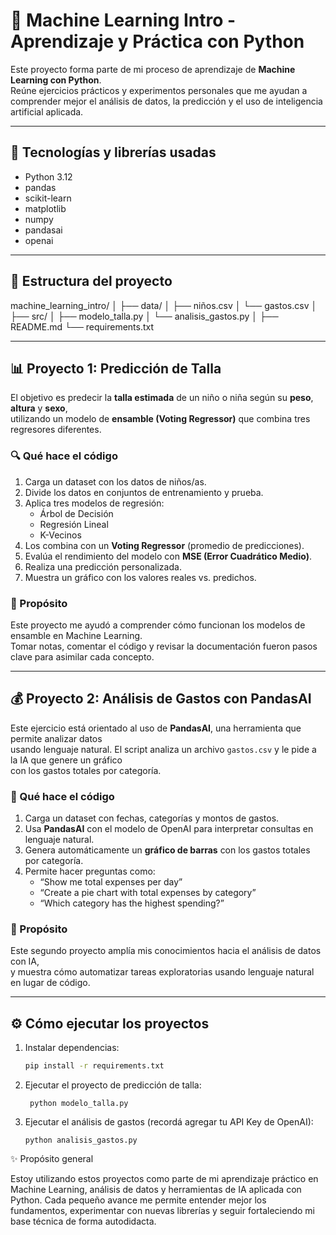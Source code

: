 # 📘 Machine Learning Intro - Aprendizaje y Práctica con Python  

Este proyecto forma parte de mi proceso de aprendizaje de **Machine Learning con Python**.  
Reúne ejercicios prácticos y experimentos personales que me ayudan a comprender mejor el análisis de datos, la predicción y el uso de inteligencia artificial aplicada.

---

## 🧠 Tecnologías y librerías usadas

- Python 3.12  
- pandas  
- scikit-learn  
- matplotlib  
- numpy  
- pandasai  
- openai  

---

## 🚀 Estructura del proyecto
machine_learning_intro/
│
├── data/
│ ├── niños.csv
│ └── gastos.csv
│
├── src/
│ ├── modelo_talla.py
│ └── analisis_gastos.py
│
├── README.md
└── requirements.txt


---

## 📊 Proyecto 1: Predicción de Talla  

El objetivo es predecir la **talla estimada** de un niño o niña según su **peso**, **altura** y **sexo**,  
utilizando un modelo de **ensamble (Voting Regressor)** que combina tres regresores diferentes.

### 🔍 Qué hace el código
1. Carga un dataset con los datos de niños/as.  
2. Divide los datos en conjuntos de entrenamiento y prueba.  
3. Aplica tres modelos de regresión:  
   - Árbol de Decisión  
   - Regresión Lineal  
   - K-Vecinos  
4. Los combina con un **Voting Regressor** (promedio de predicciones).  
5. Evalúa el rendimiento del modelo con **MSE (Error Cuadrático Medio)**.  
6. Realiza una predicción personalizada.  
7. Muestra un gráfico con los valores reales vs. predichos.

### 🎯 Propósito
Este proyecto me ayudó a comprender cómo funcionan los modelos de ensamble en Machine Learning.  
Tomar notas, comentar el código y revisar la documentación fueron pasos clave para asimilar cada concepto.

---

## 💰 Proyecto 2: Análisis de Gastos con PandasAI  

Este ejercicio está orientado al uso de **PandasAI**, una herramienta que permite analizar datos  
usando lenguaje natural. El script analiza un archivo `gastos.csv` y le pide a la IA que genere un gráfico  
con los gastos totales por categoría.

### 🧾 Qué hace el código
1. Carga un dataset con fechas, categorías y montos de gastos.  
2. Usa **PandasAI** con el modelo de OpenAI para interpretar consultas en lenguaje natural.  
3. Genera automáticamente un **gráfico de barras** con los gastos totales por categoría.  
4. Permite hacer preguntas como:
   - “Show me total expenses per day”  
   - “Create a pie chart with total expenses by category”  
   - “Which category has the highest spending?”

### 🎯 Propósito
Este segundo proyecto amplía mis conocimientos hacia el análisis de datos con IA,  
y muestra cómo automatizar tareas exploratorias usando lenguaje natural en lugar de código.

---

## ⚙️ Cómo ejecutar los proyectos

1. Instalar dependencias:
   ```bash
   pip install -r requirements.txt

2. Ejecutar el proyecto de predicción de talla:
   ``` cd src
    python modelo_talla.py

3. Ejecutar el análisis de gastos (recordá agregar tu API Key de OpenAI):
    ```cd src
    python analisis_gastos.py

✨ Propósito general

Estoy utilizando estos proyectos como parte de mi aprendizaje práctico en Machine Learning,
análisis de datos y herramientas de IA aplicada con Python.
Cada pequeño avance me permite entender mejor los fundamentos, experimentar con nuevas librerías
y seguir fortaleciendo mi base técnica de forma autodidacta.